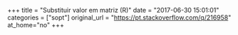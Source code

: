 +++
title = "Substituir valor em matriz (R)"
date = "2017-06-30 15:01:01"
categories = ["sopt"]
original_url = "https://pt.stackoverflow.com/q/216958"
at_home="no"
+++

